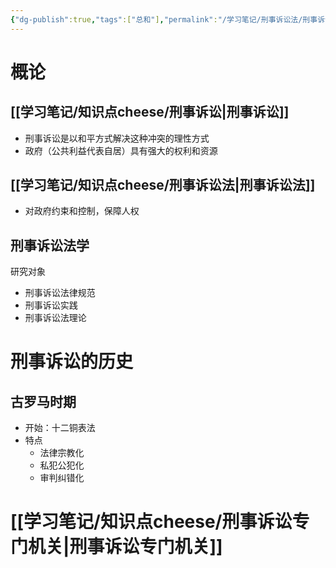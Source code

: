 ```yaml
---
{"dg-publish":true,"tags":["总和"],"permalink":"/学习笔记/刑事诉讼法/刑事诉讼法学/","dgPassFrontmatter":true}
---
```


# 概论
## [[学习笔记/知识点cheese/刑事诉讼\|刑事诉讼]]
- 刑事诉讼是以和平方式解决这种冲突的理性方式
- 政府（公共利益代表自居）具有强大的权利和资源
## [[学习笔记/知识点cheese/刑事诉讼法\|刑事诉讼法]]
- 对政府约束和控制，保障人权
## 刑事诉讼法学 
研究对象
- 刑事诉讼法律规范
- 刑事诉讼实践
- 刑事诉讼法理论
# 刑事诉讼的历史
## 古罗马时期
- 开始：十二铜表法
- 特点
	- 法律宗教化
	- 私犯公犯化
	- 审判纠错化
# [[学习笔记/知识点cheese/刑事诉讼专门机关\|刑事诉讼专门机关]]





